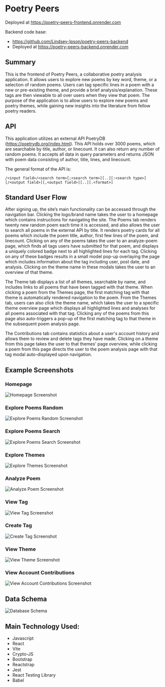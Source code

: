 # Poetry Peers

Deployed at https://poetry-peers-frontend.onrender.com

Backend code base: 

* https://github.com/Lindsey-Ipson/poetry-peers-backend
* Deployed at https://poetry-peers-backend.onrender.com

## Summary

This is the frontend of Poetry Peers, a collaborative poetry analysis application. It allows users to explore new poems by key word, theme, or a selection of random poems. Users can tag specific lines in a poem with a new or pre-existing theme, and provide a brief analysis/explanation. These tags are then viewable to all over users when they view that poem. The purpose of the application is to allow users to explore new poems and poetry themes, while gaining new insights into the literature from fellow poetry readers.

## API

This application utilizes an external API PoetryDB (https://poetrydb.org/index.html). This API holds over 3000 poems, which are searchable by title, author, or linecount. It can also return any number of random poems. It accepts all data in query parameters and returns JSON with poem data consisting of author, title, lines, and linecount.

The general format of the API is:

`/<input field>/<search term>[;<search term>][..][:<search type>][/<output field>][,<output field>][..][.<format>]`

## Standard User Flow

After signing up, the site’s main functionality can be accessed through the navigation bar. Clicking the logo/brand name takes the user to a homepage which contains instructions for navigating the site. The Poems tab renders twenty new random poem each time it is accessed, and also allows the user to search all poems in the external API by title. It renders poetry cards for all poems which include the poem title, author, first few lines of the poem, and linecount. Clicking on any of the poems takes the user to an analyze-poem page, which finds all tags users have submitted for that poem, and displays a uniquely colored badge next to all highlighted lines for each tag. Clicking on any of these badges results in a small model pop-up overlaying the page which includes information about the tag including user, post date, and analysis. Clicking on the theme name in these modals takes the user to an overview of that theme.

The Theme tab displays a list of all themes, searchable by name, and includes links to all poems that have been tagged with that theme. When clicking a poem from the Themes page, the first matching tag with that theme is automatically rendered navigation to the poem. From the Themes tab, users can also click the theme name, which takes the user to a specific theme overview page which displays all highlighted lines and analyses for all poems associated with that tag. Clicking any of the poems from this page also auto-triggers a pop-up of the first matching tag to that theme in the subsequent poem analysis page.

The Contributions tab contains statistics about a user's account history and allows them to review and delete tags they have made. Clicking on a theme from this page takes the user to that themes' page overview, while clicking a poem from this page directs the user to the poem analysis page with that tag modal auto-displayed upon navigation.

## Example Screenshots
### Homepage
![Homepage Screenshot]()
### Explore Poems Random
![Explore Poems Random Screenshot]()
### Explore Poems Search
![Explore Poems Search Screenshot]()
### Explore Themes
![Explore Themes Screenshot]()
### Analyze Poem
![Analyze Poem Screenshot]()
### View Tag
![View Tag Screenshot]()
### Create Tag
![Create Tag Screenshot]()
### View Theme
![View Theme Screenshot]()
### View Account Contributions
![View Account Contributions Screenshot]()



## Data Schema
![Database Schema]()

## Main Technology Used:

* Javascript 
* React
* Vite
* Crypto-JS
* Bootstrap
* Reactstrap
* Jest
* React Testing Library
* Babel